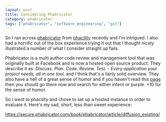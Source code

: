 ```yaml
---
layout: post
title: Considering Phabricator
category: phabricator
tags: ["phabricator", "software_engineering", "git"]
---
```

So I ran across [phabricator](https://phacility.com/phabricator/) from [phacility](https://phacility.com) recently and I'm intrigued.  I also had a horrific out of the box experience trying it out that I thought nicely illustrated a number of what I consider straight up fails.

Phabricator is a multi author code review and management tool that was originally built at Facebook and is now a hosted open source product.  They describe it as: *Discuss. Plan. Code. Review. Test. - Every application your project needs, all in one tool.* and I think that's a fairly solid overview.  They also have a hell of a great sense of humor and if you haven't read this [page](https://phacility.com/phabricator/) then you should go there now and search for either intern or purple.  +10 for the sense of humor.

So I went to phacility and chose to set up a hosted instance in order to evaluate it.  Here's my sad, short, less than sweet experience:

https://secure.phabricator.com/book/phabricator/article/diffusion_existing/
